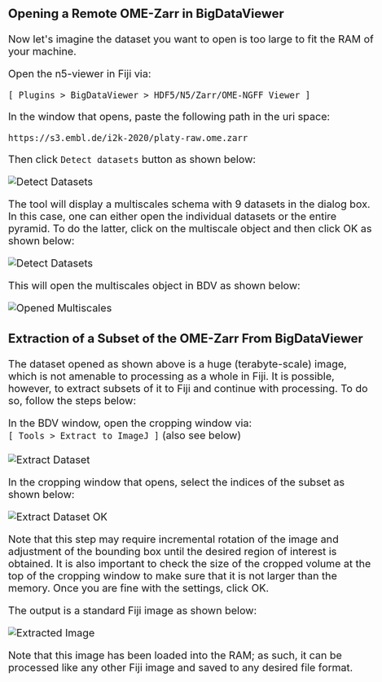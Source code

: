 <style>
body {
    font-size: 20px !important;
}
h3 {
    font-size: 24px !important;
}
h4 {
    font-size: 22px !important;
}
</style>

### Opening a Remote OME-Zarr in BigDataViewer

Now let's imagine the dataset you want to open is too large to fit the RAM of your machine. 

Open the n5-viewer in Fiji via: 

`[ Plugins > BigDataViewer > HDF5/N5/Zarr/OME-NGFF Viewer ]`

In the window that opens, paste the following path in the uri space:

```shell
https://s3.embl.de/i2k-2020/platy-raw.ome.zarr
``` 

Then click `Detect datasets` button as shown below: 

![Detect Datasets](figures/n5-viewer/open_multiscales_detect.png)

The tool will display a multiscales schema with 9 datasets in the dialog box.
In this case, one can either open the individual datasets or the entire pyramid. 
To do the latter, click on the multiscale object and then click OK as shown below: 

![Detect Datasets](figures/n5-viewer/open_multiscales_object_effective.png)

This will open the multiscales object in BDV as shown below: 

![Opened Multiscales](figures/n5-viewer/opened_multiscales.png)

### Extraction of a Subset of the OME-Zarr From BigDataViewer

The dataset opened as shown above is a huge (terabyte-scale) image, which is not amenable to processing as a whole
in Fiji. It is possible, however, to extract subsets of it to Fiji and continue with processing. To do so, follow the steps below:

In the BDV window, open the cropping window via: <br>
`[ Tools > Extract to ImageJ ]` (also see below) <br><br>
![Extract Dataset](figures/n5-viewer/extract_dataset.png)

In the cropping window that opens, select the indices of the subset as shown below: <br>

![Extract Dataset OK](figures/n5-viewer/extract_dataset_ok.png) <br> 

Note that this step may require incremental rotation of the image and adjustment of the bounding box until
the desired region of interest is obtained. It is also important to check the size of the cropped volume 
at the top of the cropping window to make sure that it is not larger than the memory. Once you are fine
with the settings, click OK. <br>

The output is a standard Fiji image as shown below: <br>

![Extracted Image](figures/n5-viewer/extracted_image.png)

Note that this image has been loaded into the RAM; as such, it can be processed like any other 
Fiji image and saved to any desired file format. 
